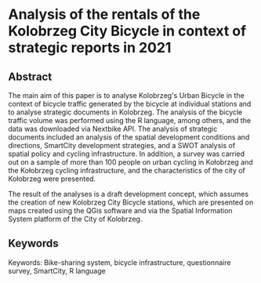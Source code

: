 Analysis of the rentals of the Kolobrzeg City Bicycle in context of strategic reports in 2021
========================

## Abstract
The main aim of this paper is to analyse Kolobrzeg's Urban Bicycle in the context of bicycle traffic generated by the bicycle at individual stations and to analyse strategic documents in Kolobrzeg. 
The analysis of the bicycle traffic volume was performed using the R language, among others, and the data was downloaded via Nextbike API.
The analysis of strategic documents included an analysis of the spatial development conditions and directions, SmartCity development strategies, and a SWOT analysis of spatial policy and cycling infrastructure.
In addition, a survey was carried out on a sample of more than 100 people on urban cycling in Kołobrzeg and the Kołobrzeg cycling infrastructure, and the characteristics of the city of Kołobrzeg were presented. 

The result of the analyses is a draft development concept, which assumes the creation of new Kolobrzeg City Bicycle stations, which are presented on maps created using the QGis software and via the Spatial Information System platform of the City of Kolobrzeg.

## Keywords

Keywords: Bike-sharing system, bicycle infrastructure, questionnaire survey, SmartCity, R language


